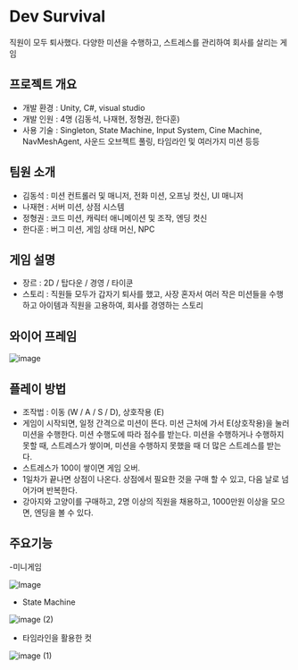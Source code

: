 # Dev Survival

직원이 모두 퇴사했다. 다양한 미션을 수행하고, 스트레스를 관리하여 회사를 살리는 게임

## 프로젝트 개요

- 개발 환경 : Unity, C#, visual studio
- 개발 인원 : 4명 (김동석, 나재현, 정형권, 한다훈)
- 사용 기술 : Singleton, State Machine, Input System, Cine Machine, NavMeshAgent, 사운드 오브젝트 풀링, 타임라인 및 여러가지 미션 등등

## 팀원 소개

- 김동석 : 미션 컨트롤러 및 매니저, 전화 미션, 오프닝 컷신, UI 매니저
- 나재현 : 서버 미션, 상점 시스템
- 정형권 : 코드 미션, 캐릭터 애니메이션 및 조작, 엔딩 컷신
- 한다훈 : 버그 미션, 게임 상태 머신, NPC

## 게임 설명

- 장르 : 2D / 탑다운 / 경영 / 타이쿤
- 스토리 : 직원들 모두가 갑자기 퇴사를 했고, 사장 혼자서 여러 작은 미션들을 수행하고 아이템과 직원을 고용하여, 회사를 경영하는 스토리

## 와이어 프레임

![image](https://github.com/user-attachments/assets/6a08b0db-b98e-4e40-9fcf-b49f303c0997)


## 플레이 방법

- 조작법 : 이동 (W / A / S / D), 상호작용 (E)
- 게임이 시작되면, 일정 간격으로 미션이 뜬다. 미션 근처에 가서 E(상호작용)을 눌러 미션을 수행한다. 미션 수행도에 따라 점수를 받는다. 미션을 수행하거나 수행하지 못할 때, 스트레스가 쌓이며, 미션을 수행하지 못했을 때 더 많은 스트레스를 받는다.
- 스트레스가 100이 쌓이면 게임 오버.
- 1일차가 끝나면 상점이 나온다. 상점에서 필요한 것을 구매 할 수 있고, 다음 날로 넘어가며 반복한다.
- 강아지와 고양이를 구매하고, 2명 이상의 직원을 채용하고, 1000만원 이상을 모으면, 엔딩을 볼 수 있다.

## 주요기능
-미니게임

![Image](https://github.com/user-attachments/assets/a6d1269b-a976-4195-b856-f401a09b5c01)

- State Machine
    
![image (2)](https://github.com/user-attachments/assets/f6bc7266-1fa4-49f3-9594-4f8ed6754419)

    
- 타임라인을 활용한 컷
    
![image (1)](https://github.com/user-attachments/assets/a07fb12e-eb3e-4af0-ae15-4d9e4608eeb6)

